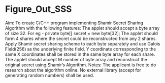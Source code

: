 # Figure_Out_SSS
Aim: To create C/C++ program implementing Shamir Secret Sharing Algorithm with the following features:  The applet should accept a byte array of size 32. For eg - private byte[] secret = new byte[32]; The applet should form 4 shares where the secret could be reconstructed from any 2 shares. Apply Shamir secret sharing scheme to each byte separately and use Galois Field(256) as the underlying finite field. Y coordinate corresponding to the same X coordinates shall be stored in the same byte array for each share. The applet should accept M number of byte array and reconstruct the original secret using Shamir’s Algorithm. Notes: The applicant is free to do research about the algorithm online. No external library (accept for generating random numbers) shall be used.
